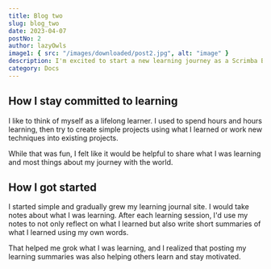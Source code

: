 ```yaml
---
title: Blog two
slug: blog_two
date: 2023-04-07
postNo: 2
author: lazyOwls
image1: { src: "/images/downloaded/post2.jpg", alt: "image" }
description: I'm excited to start a new learning journey as a Scrimba Bootcamp student! After several months of learning in the Frontend Developer Career Path.
category: Docs
---
```


## How I stay committed to learning

I like to think of myself as a lifelong learner. I used to spend hours and hours learning, then try to create simple projects using what I learned or work new techniques into existing projects.

While that was fun, I felt like it would be helpful to share what I was learning and most things about my journey with the world.

## How I got started

I started simple and gradually grew my learning journal site. I would take notes about what I was learning. After each learning session, I'd use my notes to not only reflect on what I learned but also write short summaries of what I learned using my own words.

That helped me grok what I was learning, and I realized that posting my learning summaries was also helping others learn and stay motivated.
